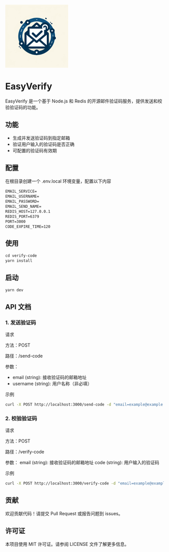 <img src="./assets/logo.webp" width="200" />

# EasyVerify

EasyVerify 是一个基于 Node.js 和 Redis 的开源邮件验证码服务，提供发送和校验验证码的功能。

## 功能

- 生成并发送验证码到指定邮箱
- 验证用户输入的验证码是否正确
- 可配置的验证码有效期

## 配置

在根目录创建一个 .env.local 环境变量，配置以下内容

```env
EMAIL_SERVICE=
EMAIL_USERNAME=
EMAIL_PASSWORD=
EMAIL_SEND_NAME=
REDIS_HOST=127.0.0.1
REDIS_PORT=6379
PORT=3000
CODE_EXPIRE_TIME=120
```

## 使用

```shell
cd verify-code
yarn install
```

## 启动

```shell
yarn dev
```

## API 文档
### 1. 发送验证码

请求

方法：POST

路径：/send-code

参数：

- email (string): 接收验证码的邮箱地址
- username (string): 用户名称（非必填）

示例
```bash
curl -X POST http://localhost:3000/send-code -d "email=example@example.com"
```

### 2. 校验验证码

请求

方法：POST

路径：/verify-code

参数：
email (string): 接收验证码的邮箱地址
code (string): 用户输入的验证码

示例

```bash
curl -X POST http://localhost:3000/verify-code -d "email=example@example.com&code=123456"
```

## 贡献
欢迎贡献代码！请提交 Pull Request 或报告问题到 issues。

## 许可证
本项目使用 MIT 许可证。请参阅 LICENSE 文件了解更多信息。